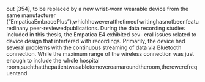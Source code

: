 out [354], to be replaced by a new wrist-worn wearable device from the same manufacturer
(“EmpaticaEmbracePlus”),whichhoweveratthetimeofwritinghasnotbeenfeaturedinany
peer-reviewedpublications.
During the data recording studies included in this thesis, the Empatica E4 exhibited sev-
eral issues related to device design that interfered with recordings. Primarily, the device had
several problems with the continuous streaming of data via Bluetooth connection. While the
maximum range of the wireless connection was just enough to include the whole hospital
room,suchthatthepatientwasabletomoveroamaroundtheroom,therewerefrequentand